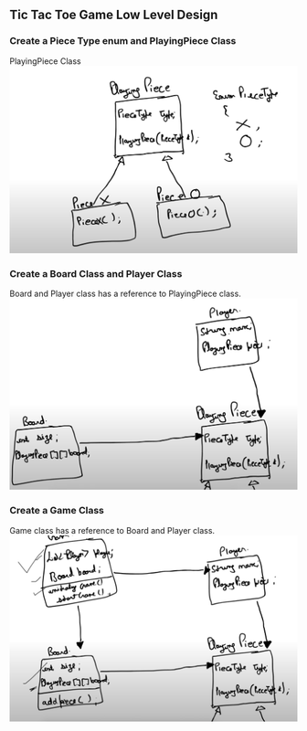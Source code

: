## Tic Tac Toe Game Low Level Design

### Create a Piece Type enum and PlayingPiece Class

PlayingPiece Class
![PieceClass](Piece.png)

### Create a Board Class and Player Class
Board and Player class has a reference to PlayingPiece class.
![BoardPlayer](Board_Player.png)

### Create a Game Class
Game class has a reference to Board and Player class.
![Class Diagram](UML.png)